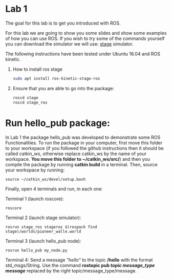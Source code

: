 Lab 1
==================

The goal for this lab is to get you introduced with ROS.

For this lab we are going to show you some slides and show some examples of how you can use ROS. If you wish to try some of the commands yourself you can download the simulator we will use: [stage](http://rtv.github.io/Stage/) simulator.

The following instructions have been tested under Ubuntu 16.04 and ROS kinetic.

1. How to install ros stage

    ```bash
    sudo apt install ros-kinetic-stage-ros
    ```

2. Ensure that you are able to go into the package:

    ```bash
    roscd stage
    roscd stage_ros
    ```
   
Run hello_pub package:
===================

In Lab 1 the package hello_pub was developed to demonstrate some ROS Functionalities. To run the package in your computer, first move this folder to your workspace (if you followed the github instructions then it should be called catkin_ws, otherwise replace catkin_ws by the name of your workspace. **You move this folder to ~/catkin_ws/src/**) and then you compile the package by running **catkin build** in a terminal. Then, source your workspace by running:

    source ~/catkin_ws/devel/setup.bash

Finally, open 4 terminals and run, in each one:

Terminal 1 (launch roscore):

    roscore
    
Terminal 2 (launch stage simulator):

    rosrun stage_ros stageros $(rospack find stage)/worlds/pioneer_walle.world

    
Terminal 3 (launch hello_pub node):

    rosrun hello_pub my_node.py

    
Terminal 4: Send a message *"hello"* to the topic **/hello** with the format std_msgs/String. Use the command **rostopic pub *topic* *message_type* *message*** replaced by the right topic/message_type/message.
    
